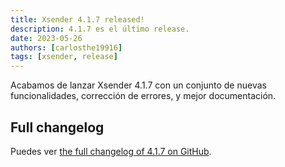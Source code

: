 ```yaml
---
title: Xsender 4.1.7 released!
description: 4.1.7 es el último release.
date: 2023-05-26
authors: [carlosthe19916]
tags: [xsender, release]
---
```


Acabamos de lanzar Xsender 4.1.7 con un conjunto de nuevas funcionalidades, corrección de errores, y mejor documentación.

## Full changelog

Puedes ver [the full changelog of 4.1.7 on GitHub](https://github.com/project-openubl/xsender/releases/tag/v4.1.7).